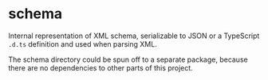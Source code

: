 # schema

Internal representation of XML schema, serializable to JSON or a TypeScript `.d.ts` definition and used when parsing XML.

The schema directory could be spun off to a separate package, because there are no dependencies to other parts of this project.
